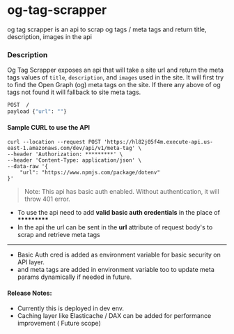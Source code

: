 # og-tag-scrapper

og tag scrapper is an api to scrap og tags / meta tags
and return title, description, images in the api

### Description
Og Tag Scrapper exposes an api that will take a site url and return the meta tags values of `title`, `description`, and `images` used in the site. It will first try to find the Open Graph (og) meta tags on the site. 
If there any above of og tags not found it will fallback to site meta tags.


```sh
POST  / 
payload {"url": ""}
```
#### Sample CURL to use the API

```
curl --location --request POST 'https://hl82j05f4m.execute-api.us-east-1.amazonaws.com/dev/api/v1/meta-tag' \
--header 'Authorization: *********' \
--header 'Content-Type: application/json' \
--data-raw '{
    "url": "https://www.npmjs.com/package/dotenv"
}'
```

> Note: This api has basic auth enabled. Without authentication, it will throw  401 error. 

* To use the api need to add __valid basic auth credentials__ in the place of __*********__
* In the api the url can be sent in the __url__ attribute of request body's to scrap and retrieve meta tags 

----------------------------------------------------------------------------------------------------

* Basic Auth cred is added as environment variable for basic security on API layer.
* and meta tags are added in environment variable too to update meta params dynamically if needed in future.

#### Release Notes:

* Currently this is deployed in dev env.
* Caching layer like Elasticache / DAX can be added for performance improvement ( Future scope)



